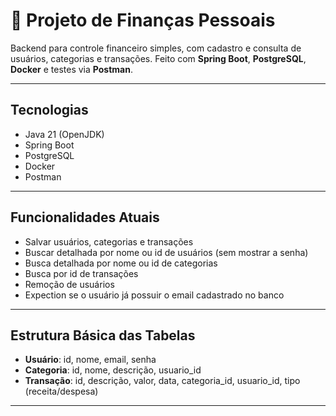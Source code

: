 # 💸 Projeto de Finanças Pessoais

Backend para controle financeiro simples, com cadastro e consulta de usuários, categorias e transações. Feito com **Spring Boot**, **PostgreSQL**, **Docker** e testes via **Postman**.

---

## Tecnologias

- Java 21 (OpenJDK)
- Spring Boot
- PostgreSQL
- Docker
- Postman

---

## Funcionalidades Atuais

- Salvar usuários, categorias e transações
- Buscar detalhada por nome ou id de usuários (sem mostrar a senha)
- Busca detalhada por nome ou id de categorias
- Busca por id de transações
- Remoção de usuários
- Expection se o usuário já possuir o email cadastrado no banco

---

## Estrutura Básica das Tabelas

- **Usuário**: id, nome, email, senha  
- **Categoria**: id, nome, descrição, usuario_id
- **Transação**: id, descrição, valor, data, categoria_id, usuario_id, tipo (receita/despesa)  

---
